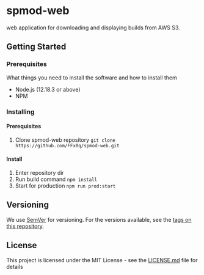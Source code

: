 # spmod-web
web application for downloading and displaying builds from AWS S3.

## Getting Started
### Prerequisites
What things you need to install the software and how to install them

* Node.js (12.18.3 or above)
* NPM

### Installing
#### Prerequisites
1. Clone spmod-web repository
```git clone https://github.com/FFx0q/spmod-web.git```

#### Install
1. Enter repository dir
2. Run build command
```npm install```
3. Start for production
```npm run prod:start```
## Versioning
We use [SemVer](http://semver.org/) for versioning. For the versions available, see the [tags on this repository](https://github.com/FFx0q/spmod-web/tags). 

## License
This project is licensed under the MIT License - see the [LICENSE.md](LICENSE.md) file for details